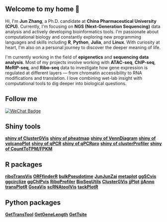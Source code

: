## Welcome to my home 👋

Hi, I'm **Jun Zhang**, a Ph.D. candidate at **China Pharmaceutical University (CPU)**. Currently, I'm focusing on **NGS (Next-Generation Sequencing)** data analysis and actively developing bioinformatics tools. I'm passionate about computational biology and constantly exploring new programming languages and skills including **R**, **Python**, **Julia**, and **Linux**. With curiosity at heart, I'm also on a personal journey to discover the deeper meaning of life.

I'm currently working in the field of **epigenetics** and **sequencing data analysis**. Most of my projects involve working with **ATAC-seq**, **ChIP-seq**, **MeRIP-seq**, and **Ribo-seq** data to investigate how gene expression is regulated at different layers — from chromatin accessibility to RNA modifications and translation. I love combining wet-lab insight with computational tools to dig deeper into biological questions.

## Follow me

[![WeChat Badge](https://img.shields.io/badge/Follow-WeChat-black?logo=wechat&logoColor=white)](https://github.com/junjunlab/junjunlab/blob/main/a22cd9eae077d53a017ab4491d4bd1a.jpg)

## Shiny tools

<a href="https://github.com/junjunlab/ClusterGvis-app">**shiny of ClusterGVis**</a>
<a href="https://mp.weixin.qq.com/s?__biz=MzkyMTI1MTYxNA==&mid=2247483697&idx=1&sn=264047d1c7a9205d39debe262978274b&chksm=c1873b40f6f0b256e118636c02d0f745cd016ffb8bc75436b8c6b6784c1927b17cdd64e1fb36&token=165425585&lang=zh_CN#rd">**shiny of pheatmap**</a>
  <a href="https://mp.weixin.qq.com/s?__biz=MzkyMTI1MTYxNA==&mid=2247483713&idx=1&sn=20bab779ddf6265b103250760e601fd6&chksm=c1873b30f6f0b226a8c94feb4929243bc147186a1f5765c4a43b78fd1fe5ff95e91562ab6591&token=165425585&lang=zh_CN#rd">**shiny of VennDiagram**</a>
  <a href="https://mp.weixin.qq.com/s?__biz=MzkyMTI1MTYxNA==&mid=2247483784&idx=1&sn=3fbd49c2efaef2fe59428fa5668c30f8&chksm=c1873bf9f6f0b2ef8c621bc4b3f99584264b80a6c8d70be4df6affa327f23ffe579183e3360b&token=165425585&lang=zh_CN#rd">**shiny of volcanoPlot**</a>
  <a href="https://mp.weixin.qq.com/s?__biz=MzkyMTI1MTYxNA==&mid=2247483927&idx=1&sn=c321da93160c17385e25a07f8f540b7f&chksm=c1873866f6f0b1707ad5051117e0ec1a3566fc64d6b1f5695efb7b64052c3bb8597f40c0a7d9&token=165425585&lang=zh_CN#rd">**shiny of qPCR**</a>
  <a href="https://mp.weixin.qq.com/s?__biz=MzkyMTI1MTYxNA==&mid=2247484786&idx=1&sn=0915a628d8dca23ba03db7a8bca93b04&chksm=c1873f03f6f0b615cdcffcfd887bd9194f7f75264b93feca03c6f863ab0172f26475a7ceb3e4&token=165425585&lang=zh_CN#rd">**shiny of qPCRpro**</a>
  <a href="https://mp.weixin.qq.com/s?__biz=MzkyMTI1MTYxNA==&mid=2247492178&idx=1&sn=23d90a07bb6d6ceceea3d4ea26f7df93&chksm=c184d823f6f3513597b83dbf19f5ed4c58a2fcadf8f02e62df614b4025f228250c73e17837d9&token=165425585&lang=zh_CN#rd">**shiny of clusterProfiler**</a>
  <a href="https://mp.weixin.qq.com/s?__biz=MzkyMTI1MTYxNA==&mid=2247483999&idx=1&sn=5e3b3afbaaa18692c68751a48b747dee&chksm=c187382ef6f0b138671e6fd594ee6a9a1f11912be1c177d07f9c1566364810583c8f486c00d0&token=165425585&lang=zh_CN#rd">**shiny of CountToTPM/FPKM**</a>

## R packages


<a href="https://github.com/junjunlab/riboTransVis">**riboTransVis**</a>
 <a href="https://github.com/junjunlab/ORFfinderR">**ORFfinderR**</a>
 <a href="https://github.com/junjunlab/bulkPseudotime">**bulkPseudotime**</a>
 <a href="https://github.com/junjunlab/JunJunZai">**JunJunZai**</a>
 <a href="https://github.com/junjunlab/metaplot">**metaplot**</a>
 <a href="https://github.com/junjunlab/ggSCvis">**ggSCvis**</a>
 <a href="https://github.com/junjunlab/ggcirclize">**ggcirclize**</a>
 <a href="https://github.com/junjunlab/ggChIPvis">**ggChIPvis**</a>
 <a href="https://github.com/junjunlab/RiboProfiler">**RiboProfiler**</a>
 <a href="https://github.com/junjunlab/BioSeqUtils">**BioSeqUtils**</a>
 <a href="https://github.com/junjunlab/ClusterGVis">**ClusterGVis**</a>
 <a href="https://github.com/junjunlab/jjPlot">**jjPlot**</a>
 <a href="https://github.com/junjunlab/jjAnno">**jjAnno**</a>
 <a href="https://github.com/junjunlab/transPlotR">**transPlotR**</a>
 <a href="https://github.com/junjunlab/GseaVis">**GseaVis**</a>
 <a href="https://github.com/junjunlab/scRNAtoolVis">**scRNAtoolVis**</a>
 <a href="https://github.com/junjunlab/tackPlotR">**tackPlotR**</a>

## Python packages

<a href="https://github.com/junjunlab/GetTransTool">**GetTransTool**</a>
 <a href="https://github.com/junjunlab/GetGeneLength">**GetGeneLength**</a>
 <a href="https://github.com/junjunlab/GetTsite">**GetTsite**</a>

